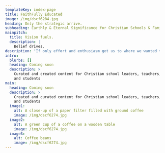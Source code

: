 ```yaml
---
templateKey: index-page
title: FaithFully Educated
image: /img/dscf6284.jpg
heading: Only the strategic arrive.
subheading: Earthly & Eternal Significance for Christian Schools & Families
mainpitch:
  title: Vision fuels.
  description: |
    Belief drives.
description: 'If only effort and enthusiasm got us to where we wanted to go. '
intro:
  blurbs: []
  heading: Coming soon
  description: >
    Curated and created content for Christian school leaders, teachers, parents,
    and students
main:
  heading: Coming soon
  description: >
    Created and curated content for Christian school leaders, teachers, parents,
    and students
  image1:
    alt: A close-up of a paper filter filled with ground coffee
    image: /img/dscf6274.jpg
  image2:
    alt: A green cup of a coffee on a wooden table
    image: /img/dscf6274.jpg
  image3:
    alt: Coffee beans
    image: /img/dscf6274.jpg
---
```

